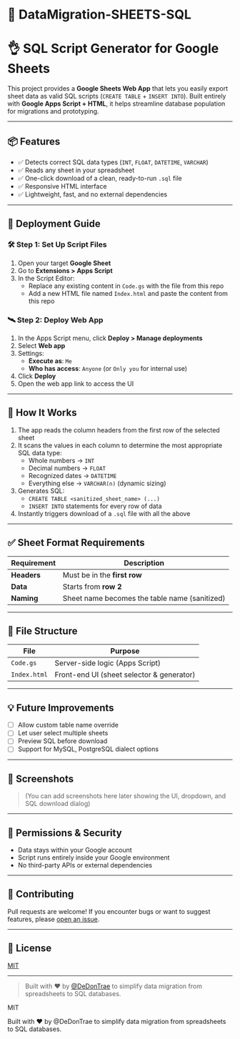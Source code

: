 # 🧾 DataMigration-SHEETS-SQL
# 👌 SQL Script Generator for Google Sheets
This project provides a **Google Sheets Web App** that lets you easily export sheet data as valid SQL scripts (`CREATE TABLE` + `INSERT INTO`). Built entirely with **Google Apps Script + HTML**, it helps streamline database population for migrations and prototyping.

---

## 📦 Features

- ✅ Detects correct SQL data types (`INT`, `FLOAT`, `DATETIME`, `VARCHAR`)
- ✅ Reads any sheet in your spreadsheet
- ✅ One-click download of a clean, ready-to-run `.sql` file
- ✅ Responsive HTML interface
- ✅ Lightweight, fast, and no external dependencies

---

## 🚀 Deployment Guide

### 🛠️ Step 1: Set Up Script Files

1. Open your target **Google Sheet**
2. Go to **Extensions > Apps Script**
3. In the Script Editor:
   - Replace any existing content in `Code.gs` with the file from this repo
   - Add a new HTML file named `Index.html` and paste the content from this repo

### 🛰️ Step 2: Deploy Web App

1. In the Apps Script menu, click **Deploy > Manage deployments**
2. Select **Web app**
3. Settings:
   - **Execute as**: `Me`
   - **Who has access**: `Anyone` (or `Only you` for internal use)
4. Click **Deploy**
5. Open the web app link to access the UI

---

## 🧠 How It Works

1. The app reads the column headers from the first row of the selected sheet
2. It scans the values in each column to determine the most appropriate SQL data type:
   - Whole numbers → `INT`
   - Decimal numbers → `FLOAT`
   - Recognized dates → `DATETIME`
   - Everything else → `VARCHAR(n)` (dynamic sizing)
3. Generates SQL:
   - `CREATE TABLE <sanitized_sheet_name> (...)`
   - `INSERT INTO` statements for every row of data
4. Instantly triggers download of a `.sql` file with all the above

---

## ✅ Sheet Format Requirements

| Requirement | Description |
|-------------|-------------|
| **Headers** | Must be in the **first row** |
| **Data**    | Starts from **row 2** |
| **Naming**  | Sheet name becomes the table name (sanitized) |

---

## 📁 File Structure

| File         | Purpose                                       |
|--------------|-----------------------------------------------|
| `Code.gs`    | Server-side logic (Apps Script)               |
| `Index.html` | Front-end UI (sheet selector & generator)     |

---

## 💡 Future Improvements

- [ ] Allow custom table name override
- [ ] Let user select multiple sheets
- [ ] Preview SQL before download
- [ ] Support for MySQL, PostgreSQL dialect options

---

## 📸 Screenshots

> (You can add screenshots here later showing the UI, dropdown, and SQL download dialog)

---

## 🔐 Permissions & Security

- Data stays within your Google account
- Script runs entirely inside your Google environment
- No third-party APIs or external dependencies

---

## 🧩 Contributing

Pull requests are welcome! If you encounter bugs or want to suggest features, please [open an issue](https://github.com/DeDonTrae/DataMigration-SHEETS-SQL/issues).

---

## 📄 License

[MIT](LICENSE)

---

> Built with ❤️ by [@DeDonTrae](https://github.com/DeDonTrae) to simplify data migration from spreadsheets to SQL databases.

MIT

Built with ❤️ by @DeDonTrae to simplify data migration from spreadsheets to SQL databases.
